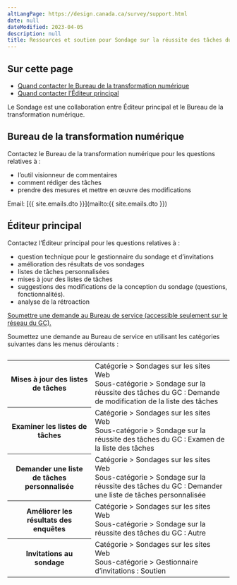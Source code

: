 ```yaml
---
altLangPage: https://design.canada.ca/survey/support.html
date: null
dateModified: 2023-04-05
description: null
title: Ressources et soutien pour Sondage sur la réussite des tâches du GC
---
```


## Sur cette page

* [Quand contacter le Bureau de la transformation numérique](#bureau-de-la-transformation-numérique)
* [Quand contacter l’Éditeur principal](#éditeur-principal)

Le Sondage est une collaboration entre Éditeur principal et le Bureau de la transformation numérique.


## Bureau de la transformation numérique

Contactez le Bureau de la transformation numérique pour les questions relatives à&nbsp;:

* l’outil visionneur de commentaires
* comment rédiger des tâches
* prendre des mesures et mettre en œuvre des modifications

Email: [{{ site.emails.dto }}](mailto:{{ site.emails.dto }})

## Éditeur principal

Contactez l’Éditeur principal pour les questions relatives à&nbsp;:

* question technique pour le gestionnaire du sondage et d’invitations
* amélioration des résultats de vos sondages
* listes de tâches personnalisées
* mises à jour des listes de tâches
* suggestions des modifications de la conception du sondage (questions, fonctionnalités).
* analyse de la rétroaction

[Soumettre une demande au Bureau de service (accessible seulement sur le réseau du GC).](http://requestform.portal.gc.ca/billets.html)

Soumettez une demande au Bureau de service en utilisant les catégories suivantes dans les menus déroulants&nbsp;:

<table class="table table-striped">
	<caption></caption>
	<tbody>
		<tr>
			<th>Mises à jour des listes de tâches </th>
			<td>Catégorie > Sondages sur les sites Web<br>Sous-catégorie > Sondage sur la réussite des tâches du GC&nbsp;: Demande de modification de la liste des tâches</td>
		</tr>
		<tr>
			<th>Examiner les listes de tâches</th>
			<td>Catégorie > Sondages sur les sites Web<br>Sous-catégorie > Sondage sur la réussite des tâches du GC&nbsp;: Examen de la liste des tâches</td>
		</tr>
		<tr>
			<th>Demander une liste de tâches personnalisée </th>
			<td>Catégorie > Sondages sur les sites Web<br>Sous-catégorie > Sondage sur la réussite des tâches du GC&nbsp;: Demander une liste de tâches personnalisée</td>
		</tr>
		<tr>
			<th>Améliorer les résultats des enquêtes</th>
			<td>Catégorie > Sondages sur les sites Web<br>Sous-catégorie > Sondage sur la réussite des tâches du GC&nbsp;: Autre</td>
		</tr>
		<tr>
			<th>Invitations au sondage</th>
			<td>Catégorie > Sondages sur les sites Web<br>Sous-catégorie > Gestionnaire d’invitations&nbsp;: Soutien</td>
		</tr>
	</tbody>
</table>
